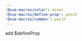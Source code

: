 ```yaml
---
'@vue-macros/volar': minor
'@vue-macros/define-prop': patch
'@vue-macros/common': patch
---
```


add $defineProp
